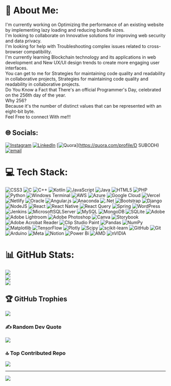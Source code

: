 # 💫 About Me:
I'm currently working on Optimizing the performance of an existing website by implementing lazy loading and reducing bundle sizes.<br>I'm looking to collaborate on  Innovative solutions for improving web security and data privacy.<br>I'm looking for help with Troubleshooting complex issues related to cross-browser compatibility.<br>I'm currently learning Blockchain technology and its applications in web development and New UX/UI design trends to create more engaging user interfaces.<br>You can get to me for Strategies for maintaining code quality and readability in collaborative projects, Strategies for maintaining code quality and readability in collaborative projects.<br>Do You Know a Fact that There's an official Programmer's Day, celebrated on the 256th day of the year. <br>Why 256?<br>Because it's the number of distinct values that can be represented with an eight-bit byte.<br>Feel Free to connect With me!!!


## 🌐 Socials:
[![Instagram](https://img.shields.io/badge/Instagram-%23E4405F.svg?logo=Instagram&logoColor=white)](https://instagram.com/stranger_ig_so) [![LinkedIn](https://img.shields.io/badge/LinkedIn-%230077B5.svg?logo=linkedin&logoColor=white)](https://linkedin.com/in/d-subodh) [![Quora](https://img.shields.io/badge/Quora-%23B92B27.svg?logo=Quora&logoColor=white)](https://quora.com/profile/D SUBODH) [![email](https://img.shields.io/badge/Email-D14836?logo=gmail&logoColor=white)](mailto:subodh26062004@gmail.com) 

# 💻 Tech Stack:
![CSS3](https://img.shields.io/badge/css3-%231572B6.svg?style=flat&logo=css3&logoColor=white) ![C](https://img.shields.io/badge/c-%2300599C.svg?style=flat&logo=c&logoColor=white) ![C++](https://img.shields.io/badge/c++-%2300599C.svg?style=flat&logo=c%2B%2B&logoColor=white) ![Kotlin](https://img.shields.io/badge/kotlin-%237F52FF.svg?style=flat&logo=kotlin&logoColor=white) ![JavaScript](https://img.shields.io/badge/javascript-%23323330.svg?style=flat&logo=javascript&logoColor=%23F7DF1E) ![Java](https://img.shields.io/badge/java-%23ED8B00.svg?style=flat&logo=openjdk&logoColor=white) ![HTML5](https://img.shields.io/badge/html5-%23E34F26.svg?style=flat&logo=html5&logoColor=white) ![PHP](https://img.shields.io/badge/php-%23777BB4.svg?style=flat&logo=php&logoColor=white) ![Python](https://img.shields.io/badge/python-3670A0?style=flat&logo=python&logoColor=ffdd54) ![Windows Terminal](https://img.shields.io/badge/Windows%20Terminal-%234D4D4D.svg?style=flat&logo=windows-terminal&logoColor=white) ![AWS](https://img.shields.io/badge/AWS-%23FF9900.svg?style=flat&logo=amazon-aws&logoColor=white) ![Azure](https://img.shields.io/badge/azure-%230072C6.svg?style=flat&logo=microsoftazure&logoColor=white) ![Google Cloud](https://img.shields.io/badge/GoogleCloud-%234285F4.svg?style=flat&logo=google-cloud&logoColor=white) ![Vercel](https://img.shields.io/badge/vercel-%23000000.svg?style=flat&logo=vercel&logoColor=white) ![Netlify](https://img.shields.io/badge/netlify-%23000000.svg?style=flat&logo=netlify&logoColor=#00C7B7) ![Oracle](https://img.shields.io/badge/Oracle-F80000?style=flat&logo=oracle&logoColor=white) ![Angular.js](https://img.shields.io/badge/angular.js-%23E23237.svg?style=flat&logo=angularjs&logoColor=white) ![Anaconda](https://img.shields.io/badge/Anaconda-%2344A833.svg?style=flat&logo=anaconda&logoColor=white) ![.Net](https://img.shields.io/badge/.NET-5C2D91?style=flat&logo=.net&logoColor=white) ![Bootstrap](https://img.shields.io/badge/bootstrap-%238511FA.svg?style=flat&logo=bootstrap&logoColor=white) ![Django](https://img.shields.io/badge/django-%23092E20.svg?style=flat&logo=django&logoColor=white) ![NodeJS](https://img.shields.io/badge/node.js-6DA55F?style=flat&logo=node.js&logoColor=white) ![React](https://img.shields.io/badge/react-%2320232a.svg?style=flat&logo=react&logoColor=%2361DAFB) ![React Native](https://img.shields.io/badge/react_native-%2320232a.svg?style=flat&logo=react&logoColor=%2361DAFB) ![React Query](https://img.shields.io/badge/-React%20Query-FF4154?style=flat&logo=react%20query&logoColor=white) ![Spring](https://img.shields.io/badge/spring-%236DB33F.svg?style=flat&logo=spring&logoColor=white) ![WordPress](https://img.shields.io/badge/WordPress-%23117AC9.svg?style=flat&logo=WordPress&logoColor=white) ![Jenkins](https://img.shields.io/badge/jenkins-%232C5263.svg?style=flat&logo=jenkins&logoColor=white) ![MicrosoftSQLServer](https://img.shields.io/badge/Microsoft%20SQL%20Server-CC2927?style=flat&logo=microsoft%20sql%20server&logoColor=white) ![MySQL](https://img.shields.io/badge/mysql-4479A1.svg?style=flat&logo=mysql&logoColor=white) ![MongoDB](https://img.shields.io/badge/MongoDB-%234ea94b.svg?style=flat&logo=mongodb&logoColor=white) ![SQLite](https://img.shields.io/badge/sqlite-%2307405e.svg?style=flat&logo=sqlite&logoColor=white) ![Adobe](https://img.shields.io/badge/adobe-%23FF0000.svg?style=flat&logo=adobe&logoColor=white) ![Adobe Lightroom](https://img.shields.io/badge/Adobe%20Lightroom-31A8FF.svg?style=flat&logo=Adobe%20Lightroom&logoColor=white) ![Adobe Photoshop](https://img.shields.io/badge/adobe%20photoshop-%2331A8FF.svg?style=flat&logo=adobe%20photoshop&logoColor=white) ![Canva](https://img.shields.io/badge/Canva-%2300C4CC.svg?style=flat&logo=Canva&logoColor=white) ![Storybook](https://img.shields.io/badge/-Storybook-FF4785?style=flat&logo=storybook&logoColor=white) ![Adobe Acrobat Reader](https://img.shields.io/badge/Adobe%20Acrobat%20Reader-EC1C24.svg?style=flat&logo=Adobe%20Acrobat%20Reader&logoColor=white) ![Clip Studio Paint](https://img.shields.io/badge/ClipStudioPaint-%23CFD3D3.svg?style=flat&logo=ClipStudioPaint&logoColor=white) ![Pandas](https://img.shields.io/badge/pandas-%23150458.svg?style=flat&logo=pandas&logoColor=white) ![NumPy](https://img.shields.io/badge/numpy-%23013243.svg?style=flat&logo=numpy&logoColor=white) ![Matplotlib](https://img.shields.io/badge/Matplotlib-%23ffffff.svg?style=flat&logo=Matplotlib&logoColor=black) ![TensorFlow](https://img.shields.io/badge/TensorFlow-%23FF6F00.svg?style=flat&logo=TensorFlow&logoColor=white) ![Plotly](https://img.shields.io/badge/Plotly-%233F4F75.svg?style=flat&logo=plotly&logoColor=white) ![Scipy](https://img.shields.io/badge/SciPy-%230C55A5.svg?style=flat&logo=scipy&logoColor=%white) ![scikit-learn](https://img.shields.io/badge/scikit--learn-%23F7931E.svg?style=flat&logo=scikit-learn&logoColor=white) ![GitHub](https://img.shields.io/badge/github-%23121011.svg?style=flat&logo=github&logoColor=white) ![Git](https://img.shields.io/badge/git-%23F05033.svg?style=flat&logo=git&logoColor=white) ![Arduino](https://img.shields.io/badge/-Arduino-00979D?style=flat&logo=Arduino&logoColor=white) ![Meta](https://img.shields.io/badge/Meta-%230467DF.svg?style=flat&logo=Meta&logoColor=white) ![Notion](https://img.shields.io/badge/Notion-%23000000.svg?style=flat&logo=notion&logoColor=white) ![Power Bi](https://img.shields.io/badge/power_bi-F2C811?style=flat&logo=powerbi&logoColor=black) ![AMD](https://img.shields.io/badge/AMD-%23000000.svg?style=flat&logo=amd&logoColor=white) ![nVIDIA](https://img.shields.io/badge/nVIDIA-%2376B900.svg?style=flat&logo=nVIDIA&logoColor=white)
# 📊 GitHub Stats:
![](https://github-readme-stats.vercel.app/api?username=Dsubodh26&theme=swift&hide_border=false&include_all_commits=true&count_private=true)<br/>
![](https://nirzak-streak-stats.vercel.app/?user=Dsubodh26&theme=swift&hide_border=false)<br/>
![](https://github-readme-stats.vercel.app/api/top-langs/?username=Dsubodh26&theme=swift&hide_border=false&include_all_commits=true&count_private=true&layout=compact)

## 🏆 GitHub Trophies
![](https://github-profile-trophy.vercel.app/?username=Dsubodh26&theme=radical&no-frame=false&no-bg=false&margin-w=4)

### ✍️ Random Dev Quote
![](https://quotes-github-readme.vercel.app/api?type=horizontal&theme=dark)

### 🔝 Top Contributed Repo
![](https://github-contributor-stats.vercel.app/api?username=Dsubodh26&limit=5&theme=dark&combine_all_yearly_contributions=true)

---
[![](https://visitcount.itsvg.in/api?id=Dsubodh26&icon=6&color=0)](https://visitcount.itsvg.in)

<!-- Proudly created with GPRM ( https://gprm.itsvg.in ) -->

